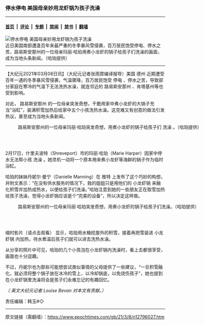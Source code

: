 ### 停水停电 美国母亲妙用龙虾锅为孩子洗澡

---

#### [首页](../../../..?n12796027) &nbsp;|&nbsp; [评论](../../../../../epoch-comment?n12796027) &nbsp;|&nbsp; [专题](../../../../../epoch-special?n12796027) &nbsp;|&nbsp; [禁闻](../../../../../epoch-news?n12796027) &nbsp;|&nbsp; [禁书](../../../../../books?n12796027) &nbsp;|&nbsp; [翻墙](https://github.com/gfw-breaker/nogfw/blob/master/README.md?n12796027)


<div><img alt="停水停电 美国母亲妙用龙虾锅为孩子洗澡" class="attachment-djy_600_400 size-djy_600_400 wp-post-image" src="https://i.epochtimes.com/assets/uploads/2021/03/et-bath-pot-snow-0--600x400.jpg"/>
<div class="caption">
 近日美国南部遭逢百年来最严重的冬季暴风雪侵袭，百万居民饱受停电、停水之苦，路易斯安那州的一位母亲玛丽‧哈珀用煮小龙虾的锅子给孩子们洗澡的画面，成为当地头条新闻。（哈珀提供）
</div></div><hr/><div class="post_content" id="artbody" itemprop="articleBody">
 <!-- article content begin -->
 <p>
  【大纪元2021年03月08日讯】（大纪元记者张雨霏编译报导）美国
  <ok href="https://www.epochtimes.com/gb/tag/%E5%BE%B7%E5%B7%9E.html">
   德州
  </ok>
  近期遭受百年一遇的冬季暴风雪侵袭，气温骤降，百万居民饱受
  <ok href="https://www.epochtimes.com/gb/tag/%E5%81%9C%E7%94%B5.html">
   停电
  </ok>
  、停水之苦，导致部分家庭在寒冷的气温下无法洗热水澡，就连邻近的
  <ok href="https://www.epochtimes.com/gb/tag/%E8%B7%AF%E6%98%93%E6%96%AF%E5%AE%89%E9%82%A3%E5%B7%9E.html">
   路易斯安那州
  </ok>
  、肯塔基州等也受到影响。
 </p>
 <p>
  对此，
  <ok href="https://www.epochtimes.com/gb/tag/%E8%B7%AF%E6%98%93%E6%96%AF%E5%AE%89%E9%82%A3%E5%B7%9E.html">
   路易斯安那州
  </ok>
  的一位母亲突发奇想，干脆用家中煮小龙虾的大锅子充当“浴缸”，装满积雪加热后给家中五个小孩洗热水澡。这克难又有创意的做法引发热议，甚至成为当地头条新闻。
 </p>
 <figure aria-describedby="caption-attachment-12796042" class="wp-caption aligncenter" id="attachment_12796042" style="width: 601px">
  <ok href="https://i.epochtimes.com/assets/uploads/2021/03/et-bath-pot-snow-01-1200x855.jpg" target="_blank">
   <img alt="" class="wp-image-12796042" src="https://i.epochtimes.com/assets/uploads/2021/03/et-bath-pot-snow-01-1200x855.jpg"/>
  </ok>
  <br/><figcaption class="wp-caption-text" id="caption-attachment-12796042">
   路易斯安那州的一位母亲玛丽‧哈珀突发奇想，用煮小龙虾的锅子给孩子们
   <ok href="https://www.epochtimes.com/gb/tag/%E6%B4%97%E6%BE%A1.html">
    洗澡
   </ok>
   。（哈珀提供）
  </figcaption><br/>
 </figure><br/>
 <p>
  2月17日，什里夫波特（Shreveport）市的玛丽‧哈珀（Marie Harper）因家中停水无法帮小孩
  <ok href="https://www.epochtimes.com/gb/tag/%E6%B4%97%E6%BE%A1.html">
   洗澡
  </ok>
  。她灵机一动将一个原本用来煮小龙虾等海鲜的锅子作为临时浴缸。
 </p>
 <p>
  哈珀的妹妹丹妮尔‧曼宁（Danielle Manning）在
  <ok href="https://twitter.com/dmanning283/status/1362247675916279811">
   推特
  </ok>
  上发布了这个巧妙的构想，并附文表示：“在没有供水服务的情况下，我的姐姐只是用他们的
  <ok href="https://www.epochtimes.com/gb/tag/%E5%B0%8F%E9%BE%99%E8%99%BE%E9%94%85.html">
   小龙虾锅
  </ok>
  来融化积雪并加热成热水，以便给孩子们洗澡。”哈珀注意到她的一些朋友正在取雪加热给孩子洗澡，觉得小龙虾锅应该是个“完美的设备”，所以决定这样做。
 </p>
 <figure aria-describedby="caption-attachment-12796043" class="wp-caption aligncenter" id="attachment_12796043" style="width: 600px">
  <ok href="https://i.epochtimes.com/assets/uploads/2021/03/et-bath-pot-snow-011-1200x699.jpg" target="_blank">
   <img alt="" class="wp-image-12796043" src="https://i.epochtimes.com/assets/uploads/2021/03/et-bath-pot-snow-011-1200x699.jpg"/>
  </ok>
  <br/><figcaption class="wp-caption-text" id="caption-attachment-12796043">
   路易斯安那州的一位母亲玛丽‧哈珀突发奇想，用煮小龙虾的锅子给孩子们洗澡。（哈珀提供）
  </figcaption><br/>
 </figure><br/>
 <p>
  <ok href="https://www.facebook.com/marie.m.harper/videos/10113977090750125">
   缩时影片（请点击观看）
  </ok>
  显示，哈珀用水桶挖屋外的积雪，接着再把雪装进
  <ok href="https://www.epochtimes.com/gb/tag/%E5%B0%8F%E9%BE%99%E8%99%BE%E9%94%85.html">
   小龙虾锅
  </ok>
  内加热，待水煮温后孩子们就可以进去洗热水澡。
 </p>
 <p>
  从分享的照片中可见，哈珀的几个小孩泡在小龙虾锅内洗澡时，看上去都很享受，画面也十分逗趣。
 </p>
 <p>
  不过，丹妮尔也为那些可能想尝试类似事情的父母提供了一些建议，“一旦积雪融化，就必须将整个锅子放在冰冷的雪上，以冷却锅底，以免烧伤孩子”，她也提到在小龙虾锅里洗澡将会是孩子们永难忘记的有趣回忆。
 </p>
 <p>
  <em>
   （
  </em>
  <em>
   英文大纪元记者
  </em>
  <em>
   Louise Bevan
  </em>
  <em>
   对本文有贡献。）
  </em>
 </p>
 <p>
  责任编辑：韩玉#◇
 </p>
 <!-- article content end -->
 <div id="below_article_ad">
 </div>
</div>


---

原文链接（需翻墙）：https://www.epochtimes.com/gb/21/3/8/n12796027.htm